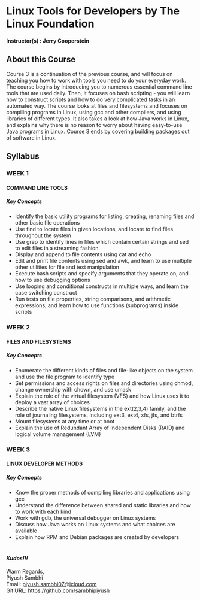 # Linux Tools for Developers by The Linux Foundation

#### Instructor(s) : Jerry Cooperstein

## About this Course

Course 3 is a continuation of the previous course, and will focus on teaching you how to work with tools you need to do your everyday work. The course begins by introducing you to numerous essential command line tools that are used daily. Then, it focuses on bash scripting - you will learn how to construct scripts and how to do very complicated tasks in an automated way. The course looks at files and filesystems and focuses on compiling programs in Linux, using gcc and other compilers, and using libraries of different types. It also takes a look at how Java works in Linux, and explains why there is no reason to worry about having easy-to-use Java programs in Linux. Course 3 ends by covering building packages out of software in Linux.

## Syllabus

### WEEK 1

#### COMMAND LINE TOOLS

##### Key Concepts

* Identify the basic utility programs for listing, creating, renaming files and other basic file operations
* Use find to locate files in given locations, and locate to find files throughout the system
* Use grep to identify lines in files which contain certain strings and sed to edit files in a streaming fashion
* Display and append to file contents using cat and echo
* Edit and print file contents using sed and awk, and learn to use multiple other utilities for file and text manipulation
* Execute bash scripts and specify arguments that they operate on, and how to use debugging options
* Use looping and conditional constructs in multiple ways, and learn the case switching construct
* Run tests on file properties, string comparisons, and arithmetic expressions, and learn how to use functions (subprograms) inside scripts

### WEEK 2

#### FILES AND FILESYSTEMS

##### Key Concepts

* Enumerate the different kinds of files and file-like objects on the system and use the file program to identify type
* Set permissions and access rights on files and directories using chmod, change ownership with chown, and use umask
* Explain the role of the virtual filesystem (VFS) and how Linux uses it to deploy a vast array of choices
* Describe the native Linux filesystems in the ext(2,3,4) family, and the role of journaling filesystems, including ext3, ext4, xfs, jfs, and btrfs
* Mount filesystems at any time or at boot
* Explain the use of Redundant Array of Independent Disks (RAID) and logical volume management (LVM)

### WEEK 3

#### LINUX DEVELOPER METHODS

##### Key Concepts

* Know the proper methods of compiling libraries and applications using gcc
* Understand the difference between shared and static libraries and how to work with each kind
* Work with gdb, the universal debugger on Linux systems
* Discuss how Java works on Linux systems and what choices are available
* Explain how RPM and Debian packages are created by developers


#
#
#### ***Kudos!!!***

Warm Regards, \
Piyush Sambhi \
Email: piyush.sambhi07@icloud.com \
Git URL: https://github.com/sambhipiyush
